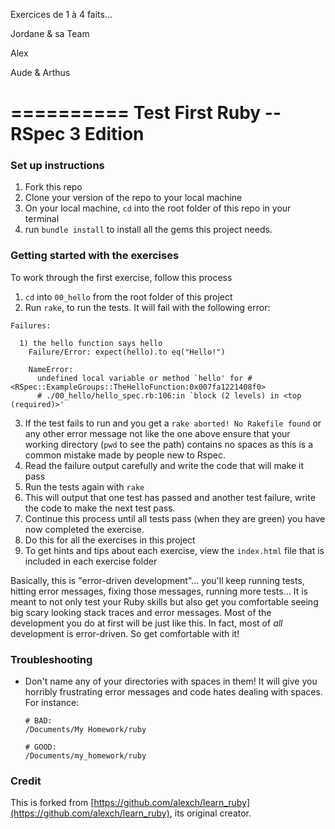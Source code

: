 
Exercices de 1 à 4 faits...

Jordane & sa Team 

Alex

   Aude & Arthus

==========
Test First Ruby -- RSpec 3 Edition
==========

### Set up instructions

1. Fork this repo
2. Clone your version of the repo to your local machine
3. On your local machine, `cd` into the root folder of this repo in your terminal
4. run `bundle install` to install all the gems this project needs.

### Getting started with the exercises

To work through the first exercise, follow this process

1. `cd` into `00_hello` from the root folder of this project
2. Run `rake`, to run the tests. It will fail with the following error:
  ```
  Failures:

    1) the hello function says hello
      Failure/Error: expect(hello).to eq("Hello!")

      NameError:
        undefined local variable or method `hello' for #<RSpec::ExampleGroups::TheHelloFunction:0x007fa1221408f0>
        # ./00_hello/hello_spec.rb:106:in `block (2 levels) in <top (required)>'
  ```
3. If the test fails to run and you get a `rake aborted! No Rakefile found` or any other error message not like the one above ensure that your working directory (`pwd` to see the path) contains no spaces as this is a common mistake made by people new to Rspec.
3. Read the failure output carefully and write the code that will make it pass
4. Run the tests again with `rake`
5. This will output that one test has passed and another test failure, write the code to make the next test pass.
4. Continue this process until all tests pass (when they are green) you have now completed the exercise.
5. Do this for all the exercises in this project
5. To get hints and tips about each exercise, view the `index.html` file that is included in each exercise folder


Basically, this is "error-driven development"... you'll keep running tests, hitting error messages, fixing those messages, running more tests...  It is meant to not only test your Ruby skills but also get you comfortable seeing big scary looking stack traces and error messages.  Most of the development you do at first will be just like this.  In fact, most of *all* development is error-driven.  So get comfortable with it!

### Troubleshooting

* Don't name any of your directories with spaces in them! It will give you horribly frustrating error messages and code hates dealing with spaces.  For instance:

  ```language-bash
  # BAD:
  /Documents/My Homework/ruby

  # GOOD:
  /Documents/my_homework/ruby
  ```


### Credit

This is forked from [https://github.com/alexch/learn_ruby](https://github.com/alexch/learn_ruby), its original creator.
